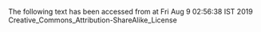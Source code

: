 The following text has been accessed from at Fri Aug 9 02:56:38 IST 2019
Creative_Commons_Attribution-ShareAlike_License
